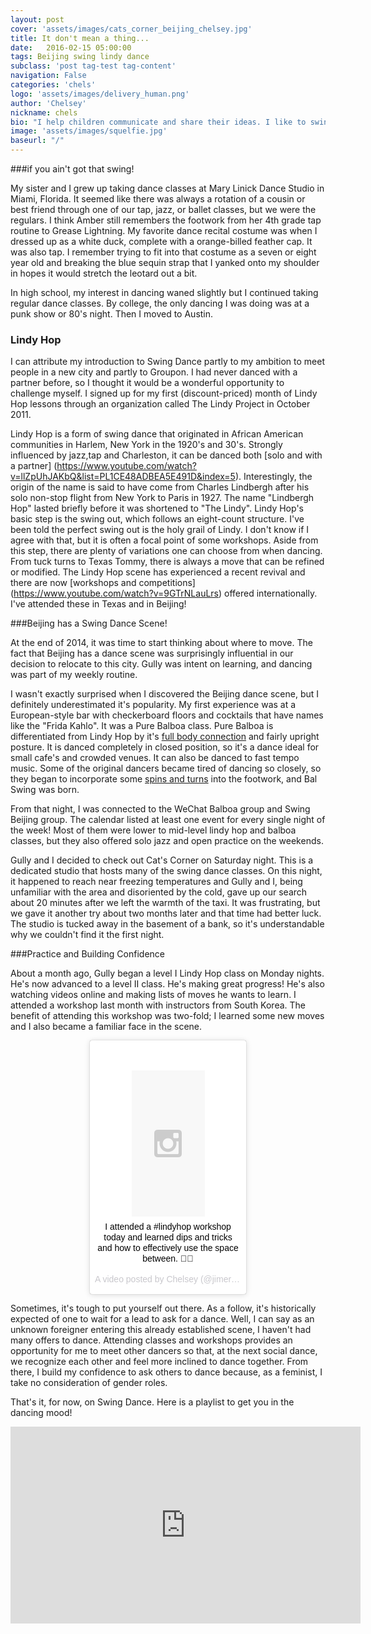 ```yaml
---
layout: post
cover: 'assets/images/cats_corner_beijing_chelsey.jpg'
title: It don't mean a thing...
date:   2016-02-15 05:00:00
tags: Beijing swing lindy dance 
subclass: 'post tag-test tag-content'
navigation: False
categories: 'chels'
logo: 'assets/images/delivery_human.png'
author: 'Chelsey'
nickname: chels
bio: "I help children communicate and share their ideas. I like to swing dance, watch horror movies, draw stick figure comics, and laugh at small failures."
image: 'assets/images/squelfie.jpg'
baseurl: "/"
---
```

###if you ain't got that swing!

My sister and I grew up taking dance classes at Mary Linick Dance Studio in Miami, Florida. It seemed like there was always a rotation of a cousin or best friend through one of our tap, jazz, or ballet classes, but we were the regulars. I think Amber still remembers the footwork from her 4th grade tap routine to Grease Lightning. My favorite dance recital costume was when I dressed up as a white duck, complete with a orange-billed feather cap. It was also tap. I remember trying to fit into that costume as a seven or eight year old and breaking the blue sequin strap that I yanked onto my shoulder in hopes it would stretch the leotard out a bit. 

In high school, my interest in dancing waned slightly but I continued taking regular dance classes. By college, the only dancing I was doing was at a punk show or 80's night. Then I moved to Austin.


### Lindy Hop

I can attribute my introduction to Swing Dance partly to my ambition to meet people in a new city and partly to Groupon. I had never danced with a partner before, so I thought it would be a wonderful opportunity to challenge myself. I signed up for my first (discount-priced) month of Lindy Hop lessons through an organization called The Lindy Project in October 2011.

Lindy Hop is a form of swing dance that originated in African American communities in Harlem, New York in the 1920's and 30's. Strongly influenced by jazz,tap and Charleston, it can be danced both [solo and with a partner] (https://www.youtube.com/watch?v=llZpUhJAKbQ&list=PL1CE48ADBEA5E491D&index=5). Interestingly, the origin of the name is said to have come from Charles Lindbergh after his solo non-stop flight from New York to Paris in 1927. The name "Lindbergh Hop" lasted briefly before it was shortened to "The Lindy". Lindy Hop's basic step is the swing out, which follows an eight-count structure. I've been told the perfect swing out is the holy grail of Lindy. I don't know if I agree with that, but it is often a focal point of some workshops. Aside from this step, there are plenty of variations one can choose from when dancing. From tuck turns to Texas Tommy, there is always a move that can be refined or modified. The Lindy Hop scene has experienced a recent revival and there are now [workshops and competitions] (https://www.youtube.com/watch?v=9GTrNLauLrs) offered internationally. I've attended these in Texas and in Beijing!

###Beijing has a Swing Dance Scene! 

At the end of 2014, it was time to start thinking about where to move. The fact that Beijing has a dance scene was surprisingly influential in our decision to relocate to this city.  Gully was intent on learning, and dancing was part of my weekly routine. 

I wasn't exactly surprised when I discovered the Beijing dance scene, but I definitely underestimated it's popularity. My first experience was at a European-style bar with checkerboard floors and cocktails that have names like the "Frida Kahlo". It was a Pure Balboa class. Pure Balboa is differentiated from Lindy Hop by it's [full body connection](https://www.youtube.com/watch?v=O65KqT0Vby8) and fairly upright posture. It is danced completely in closed position, so it's a dance ideal for small cafe's and crowded venues. It can also be danced to fast tempo music. Some of the original dancers became tired of dancing so closely, so they began to incorporate some [spins and turns](https://www.youtube.com/watch?v=trhIm-emqvQ) into the footwork, and Bal Swing was born.

From that night, I was connected to the WeChat Balboa group and Swing Beijing group. The calendar listed at least one event for every single night of the week! Most of them were lower to mid-level lindy hop and balboa classes, but they also offered solo jazz and open practice on the weekends. 

Gully and I decided to check out Cat's Corner on Saturday night. This is a dedicated studio that hosts many of the swing dance classes. On this night, it happened to reach near freezing temperatures and Gully and I, being unfamiliar with the area and disoriented by the cold, gave up our search about 20 minutes after we left the warmth of the taxi. It was frustrating, but we gave it another try about two months later and that time had better luck. The studio is tucked away in the basement of a bank, so it's understandable why we couldn't find it the first night. 

###Practice and Building Confidence

About a month ago, Gully began a level I Lindy Hop class on Monday nights. He's now advanced to a level II class. He's making great progress! He's also watching videos online and making lists of moves he wants to learn. I attended a workshop last month with instructors from South Korea. The benefit of attending this workshop was two-fold; I learned some new moves and I also became a familiar face in the scene. 



<center>
<blockquote class="instagram-media" data-instgrm-captioned data-instgrm-version="6" style=" background:#FFF; border:0; border-radius:3px; box-shadow:0 0 1px 0 rgba(0,0,0,0.5),0 1px 10px 0 rgba(0,0,0,0.15); margin: 1px; max-width:658px; padding:0; width:50.375%; width:-webkit-calc(50% - 2px); width:calc(50% - 2px);"><div style="padding:8px;"> <div style=" background:#F8F8F8; line-height:0; margin-top:40px; padding:50.0% 0; text-align:center; width:50%;"> <div style=" background:url(data:image/png;base64,iVBORw0KGgoAAAANSUhEUgAAACwAAAAsCAMAAAApWqozAAAAGFBMVEUiIiI9PT0eHh4gIB4hIBkcHBwcHBwcHBydr+JQAAAACHRSTlMABA4YHyQsM5jtaMwAAADfSURBVDjL7ZVBEgMhCAQBAf//42xcNbpAqakcM0ftUmFAAIBE81IqBJdS3lS6zs3bIpB9WED3YYXFPmHRfT8sgyrCP1x8uEUxLMzNWElFOYCV6mHWWwMzdPEKHlhLw7NWJqkHc4uIZphavDzA2JPzUDsBZziNae2S6owH8xPmX8G7zzgKEOPUoYHvGz1TBCxMkd3kwNVbU0gKHkx+iZILf77IofhrY1nYFnB/lQPb79drWOyJVa/DAvg9B/rLB4cC+Nqgdz/TvBbBnr6GBReqn/nRmDgaQEej7WhonozjF+Y2I/fZou/qAAAAAElFTkSuQmCC); display:block; height:44px; margin:0 auto -44px; position:relative; top:-22px; width:44px;"></div></div> <p style=" margin:8px 0 0 0; padding:0 4px;"> <a href="https://www.instagram.com/p/BBKJsMWMRmF/" style=" color:#000; font-family:Arial,sans-serif; font-size:14px; font-style:normal; font-weight:normal; line-height:17px; text-decoration:none; word-wrap:break-word;" target="_blank">I attended a #lindyhop workshop today and learned dips and tricks and how to effectively use the space between. 💃🏻</a></p> <p style=" color:#c9c8cd; font-family:Arial,sans-serif; font-size:14px; line-height:17px; margin-bottom:0; margin-top:8px; overflow:hidden; padding:8px 0 7px; text-align:center; text-overflow:ellipsis; white-space:nowrap;">A video posted by Chelsey (@jimereeno) on <time style=" font-family:Arial,sans-serif; font-size:14px; line-height:17px;" datetime="2016-01-30T09:44:43+00:00">Jan 30, 2016 at 1:44am PST</time></p></div></blockquote>
<script async defer src="//platform.instagram.com/en_US/embeds.js"></script>
</center>


Sometimes, it's tough to put yourself out there. As a follow, it's historically expected of one to wait for a lead to ask for a dance. Well, I can say as an unknown foreigner entering this already established scene, I haven't had many offers to dance. Attending classes and workshops provides an opportunity for me to meet other dancers so that, at the next social dance, we recognize each other and feel more inclined to dance together. From there, I build my confidence to ask others to dance because, as a feminist, I take no consideration of gender roles.  

That's it, for now, on Swing Dance. Here is a playlist to get you in the dancing mood!

<iframe width="560" height="315" src="https://www.youtube.com/embed/Mc2dIOaWmLk?list=PL0659B3D389D8BCC5" frameborder="0" allowfullscreen></iframe>



